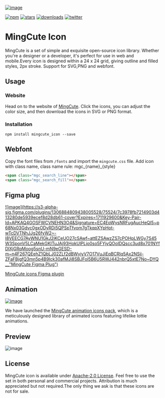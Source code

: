 [![image](https://github.com/Richard9394/MingCute/raw/main/MingCute_cover.png "MingCute Icon")](https://www.mingcute.com/)

[![npm](https://img.shields.io/npm/v/mingcute_icon.svg?labelColor=4A4A4A&color=007AFF&style=shield)](https://www.npmjs.com/package/mingcute_icon)
[![stars](https://img.shields.io/github/stars/Richard9394/MingCute.svg?labelColor=4A4A4A&color=FE7D37&style=shield)](https://github.com/Richard9394/MingCute/stargazers)
[![downloads](https://img.shields.io/npm/dt/mingcute_icon.svg?labelColor=4A4A4A&color=23AF5F&style=shield)](https://www.npmjs.com/package/mingcute_icon)
[![twitter](https://img.shields.io/twitter/follow/MingCute_icon.svg?label=MingCute_icon&style=social)](https://twitter.com/MingCute_icon)



# MingCute Icon
MingCute is a set of simple and exquisite open-source icon library. Whether you're a designer or a developer, it's perfect for use in web and mobile.Every icon is designed within a 24 x 24 grid, giving outline and filled styles, 2px stroke. Support for SVG,PNG and webfont.
## Usage
### Website
Head on to the website of [MingCute](https://www.mingcute.com/). Click the icons, you can adjust the color size, and then download the icons in SVG or PNG format. 
### Installation
```shell
npm install mingcute_icon --save
```
## Webfont
Copy the font files from  `/fonts` and import the `mingcute.css` file. Add icon with class name, class name rule: mgc_{name}_{style}
```html
<span class="mgc_search_line"></span>
<span class="mgc_search_fill"></span>
```
## Figma plug
[![image](https://s3-alpha-sig.figma.com/plugins/1306884809438005528/75524/7c3978fb7214903d413280de5939ecef8d28db61-cover?Expires=1711929600&Key-Pair-Id=APKAQ4GOSFWCVNEHN3O4&Signature=EC4EpWysNRFugAucHeQI5~p68Nx03Gdvc0gxODyRDi5QPSpTfvom7gTkqpXYpHot-wTcDVTNhJJg26fyW2~-I8VEECG7AyWNU1GkJ2iKCeUO27cSAwf~attEZSAwzZS7cPOHpLWGy7S45W3SponV5LCaMekGKITuJAj93HokUlPLjo0so5FYjyQOoIDQscc3ud8x701NYfDlXjGRqMoog5snU-mN9eGESD-m~n4F267QEehZ1QbLJ02ZLf2dBWyjyV7O17VuJiEqBCRlq5Ax2NSji-ZFaFBjgfQ3mn5p4B9Ick30afMJi8SBJFol5B6U5RWJ442nbrQ5xtE7No~DYQ__"MingCute Figma Plug")](https://www.figma.com/community/plugin/1306884809438005528/mingcute-icon)

[MingCute icons Figma plugin](https://www.figma.com/community/plugin/1306884809438005528/mingcute-icon)

## Animation
[![image](https://lemonsqueezy.imgix.net/media/7619/00f4cbab-8730-4c3f-8a8d-799c2a8417dd.gif "MingCute animation icons pack")](https://www.mingcute.com/animation)

We have launched the [MingCute animation icons pack](https://www.mingcute.com/animation), which is a meticulously designed library of animated icons featuring lifelike lottie animations.

## Preview
![image](https://github.com/Richard9394/MingCute/raw/main/MingCute_icon.png "MingCute Icon")

## License
MingCute icon is available under [Apache-2.0 License](https://github.com/Richard9394/MingCute/blob/main/LICENSE). Feel free to use the set in both personal and commercial projects. Attribution is much appreciated but not required.The only thing we ask is that these icons are not for sale.

